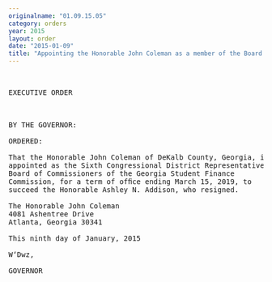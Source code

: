 ```yaml
---
originalname: "01.09.15.05"
category: orders
year: 2015
layout: order
date: "2015-01-09"
title: "Appointing the Honorable John Coleman as a member of the Board of Commissioners of the Georgia Student Finance Commission"
---
```

<pre>
 

EXECUTIVE ORDER

 

BY THE GOVERNOR:

ORDERED:

That the Honorable John Coleman of DeKalb County, Georgia, is
appointed as the Sixth Congressional District Representative on the
Board of Commissioners of the Georgia Student Finance
Commission, for a term of ofﬁce ending March 15, 2019, to
succeed the Honorable Ashley N. Addison, who resigned.

The Honorable John Coleman
4081 Ashentree Drive
Atlanta, Georgia 30341

This ninth day of January, 2015

W‘Dwz,

GOVERNOR

 

 

 

 

</pre>
